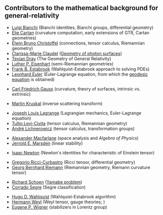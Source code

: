 <h2> Contributors to the mathematical background for general-relativity</h2>
<ul>
<li><a title="Luigi Bianchi" href="https://en.wikipedia.org/wiki/Luigi_Bianchi">Luigi Bianchi</a>&nbsp;(Bianchi identities, Bianchi groups, differential geometry)</li>
<li><a title="&Eacute;lie Cartan" href="https://en.wikipedia.org/wiki/%C3%89lie_Cartan">&Eacute;lie Cartan</a>&nbsp;(curvature computation, early extensions of GTR, Cartan geometries)</li>
<li><a title="Elwin Bruno Christoffel" href="https://en.wikipedia.org/wiki/Elwin_Bruno_Christoffel">Elwin Bruno Christoffel</a>&nbsp;(connections, tensor calculus, Riemannian geometry)</li>
<li><a class="new" title="Clarissa-Marie Claudel (page does not exist)" href="https://en.wikipedia.org/w/index.php?title=Clarissa-Marie_Claudel&amp;action=edit&amp;redlink=1">Clarissa-Marie Claudel</a>&nbsp;(<a class="external text" href="http://en.scientificcommons.org/21763238" rel="nofollow">Geometry of photon surfaces</a>)</li>
<li><a title="Tevian Dray" href="https://en.wikipedia.org/wiki/Tevian_Dray">Tevian Dray</a>&nbsp;(The Geometry of General Relativity)</li>
<li><a title="Luther P. Eisenhart" href="https://en.wikipedia.org/wiki/Luther_P._Eisenhart">Luther P. Eisenhart</a>&nbsp;(semi-Riemannian geometries)</li>
<li><a class="new" title="Frank B. Estabrook (page does not exist)" href="https://en.wikipedia.org/w/index.php?title=Frank_B._Estabrook&amp;action=edit&amp;redlink=1">Frank B. Estabrook</a>&nbsp;(Wahlquist-Estabrook approach to solving PDEs)</li>
<li><a title="Leonhard Euler" href="https://en.wikipedia.org/wiki/Leonhard_Euler">Leonhard Euler</a>&nbsp;(Euler-Lagrange equation, from which the&nbsp;<a title="Geodesics in general relativity" href="https://en.wikipedia.org/wiki/Geodesics_in_general_relativity#Mathematical_expression">geodesic equation</a>&nbsp;is obtained)</li>
</ul>
<ul>
<li><a title="Carl Friedrich Gauss" href="https://en.wikipedia.org/wiki/Carl_Friedrich_Gauss">Carl Friedrich Gauss</a>&nbsp;(curvature, theory of surfaces, intrinsic vs. extrinsic)</li>
</ul>
<ul>
<li><a class="mw-redirect" title="Martin Kruskal" href="https://en.wikipedia.org/wiki/Martin_Kruskal">Martin Kruskal</a>&nbsp;(inverse scattering transform)</li>
</ul>
<ul>
<li><a class="mw-redirect" title="Joseph Louis Lagrange" href="https://en.wikipedia.org/wiki/Joseph_Louis_Lagrange">Joseph Louis Lagrange</a>&nbsp;(Lagrangian mechanics, Euler-Lagrange equation)</li>
<li><a title="Tullio Levi-Civita" href="https://en.wikipedia.org/wiki/Tullio_Levi-Civita">Tullio Levi-Civita</a>&nbsp;(tensor calculus, Riemannian geometry)</li>
<li><a title="Andr&eacute; Lichnerowicz" href="https://en.wikipedia.org/wiki/Andr%C3%A9_Lichnerowicz">Andr&eacute; Lichnerowicz</a>&nbsp;(tensor calculus, transformation groups)</li>
</ul>
<ul>
<li><a title="Alexander Macfarlane" href="https://en.wikipedia.org/wiki/Alexander_Macfarlane">Alexander Macfarlane</a>&nbsp;(space analysis and&nbsp;<em>Algebra of Physics</em>)</li>
<li><a title="Jerrold E. Marsden" href="https://en.wikipedia.org/wiki/Jerrold_E._Marsden">Jerrold E. Marsden</a>&nbsp;(linear stability)</li>
</ul>
<ul>
<li><a title="Isaac Newton" href="https://en.wikipedia.org/wiki/Isaac_Newton">Isaac Newton</a>&nbsp;(Newton's identities for characteristic of Einstein tensor)</li>
</ul>
<ul>
<li><a title="Gregorio Ricci-Curbastro" href="https://en.wikipedia.org/wiki/Gregorio_Ricci-Curbastro">Gregorio Ricci-Curbastro</a>&nbsp;(Ricci tensor, differential geometry)</li>
<li><a class="mw-redirect" title="Georg Bernhard Riemann" href="https://en.wikipedia.org/wiki/Georg_Bernhard_Riemann">Georg Bernhard Riemann</a>&nbsp;(Riemannian geometry, Riemann curvature tensor)</li>
</ul>
<ul>
<li><a title="Richard Schoen" href="https://en.wikipedia.org/wiki/Richard_Schoen">Richard Schoen</a>&nbsp;(<a title="Yamabe problem" href="https://en.wikipedia.org/wiki/Yamabe_problem">Yamabe problem</a>)</li>
<li><a title="Corrado Segre" href="https://en.wikipedia.org/wiki/Corrado_Segre">Corrado Segre</a>&nbsp;(Segre classification)</li>
</ul>
<ul>
<li><a class="new" title="Hugo D. Wahlquist (page does not exist)" href="https://en.wikipedia.org/w/index.php?title=Hugo_D._Wahlquist&amp;action=edit&amp;redlink=1">Hugo D. Wahlquist</a>&nbsp;(Wahlquist-Estabrook algorithm)</li>
<li><a title="Hermann Weyl" href="https://en.wikipedia.org/wiki/Hermann_Weyl">Hermann Weyl</a>&nbsp;(Weyl tensor, gauge theories; )</li>
<li><a class="mw-redirect" title="Eugene P. Wigner" href="https://en.wikipedia.org/wiki/Eugene_P._Wigner">Eugene P. Wigner</a>&nbsp;(stabilizers in Lorentz group)</li>
</ul>
